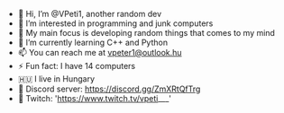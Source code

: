 - 👋 Hi, I’m @VPeti1, another random dev
- 💾 I’m interested in programming and junk computers
- 👀 My main focus is developing random things that comes to my mind
- 🤔 I’m currently learning C++ and Python
- 📫 You can reach me at vpeter1@outlook.hu
- ⚡ Fun fact: I have 14 computers
- 🇭🇺 I live in Hungary
- 🔗  Discord server: https://discord.gg/ZmXRtQfTrg
- 👾  Twitch: 'https://www.twitch.tv/vpeti___'

<!---
VPeti1/VPeti1 is a ✨ special ✨ repository because its `README.md` (this file) appears on your GitHub profile.
You can click the Preview link to take a look at your changes.
--->

